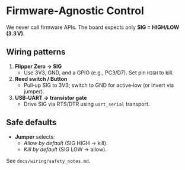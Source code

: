 # Firmware‑Agnostic Control

We never call firmware APIs. The board expects only **SIG = HIGH/LOW (3.3 V)**.

## Wiring patterns

1. **Flipper Zero → SIG**
   - Use 3V3, GND, and a GPIO (e.g., PC3/D7). Set pin `HIGH` to kill.
2. **Reed switch / Button**
   - Pull‑up SIG to 3V3; switch to GND for active‑low (or invert via jumper).
3. **USB‑UART → transistor gate**
   - Drive SIG via RTS/DTR using `uart_serial` transport.

## Safe defaults

- **Jumper** selects:
  - *Allow by default* (SIG HIGH → kill).
  - *Kill by default* (SIG LOW → allow).

See `docs/wiring/safety_notes.md`.
